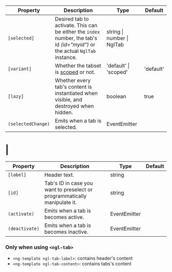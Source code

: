 # <ngl-tabset>

| Property | Description | Type | Default |
| -------- | ----------- | ---- | ------- |
| `[selected]` | Desired tab to activate. This can be either the `index` number, the tab's id *(id="myid")* or the actual `NglTab` instance. | string \| number \| NglTab | |
| `[variant]` | Whether the tabset is [scoped](https://www.lightningdesignsystem.com/components/tabs#scoped) or not. | 'default' \| 'scoped' | 'default' |
| `[lazy]` | Whether every tab's content is instantiated when visible, and destroyed when hidden. | boolean | true |
| `(selectedChange)` | Emits when a tab is selected. | EventEmitter<NglTab> | |


# <ng-template ngl-tab> | <ngl-tab>

| Property | Description | Type | Default |
| -------- | ----------- | ---- | ------- |
| `[label]` | Header text. | string | |
| `[id]` | Tab's ID in case you want to preselect or programmatically manipulate it. | string | |
| `(activate)` | Emits when a tab is becomes active. | EventEmitter<NglTab> | |
| `(deactivate)` | Emits when a tab is becomes inactive. | EventEmitter<NglTab> | |


### Only when using `<ngl-tab>`

  * `<ng-template ngl-tab-label>`: contains header's content
  * `<ng-template ngl-tab-content>`: contains tabs's content
